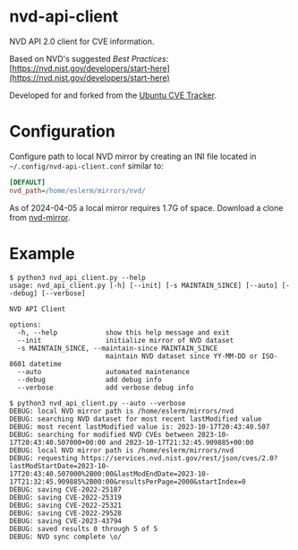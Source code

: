 # nvd-api-client

NVD API 2.0 client for CVE information.

Based on NVD's suggested *Best Practices*: [https://nvd.nist.gov/developers/start-here](https://nvd.nist.gov/developers/start-here)

Developed for and forked from the [Ubuntu CVE Tracker](https://git.launchpad.net/ubuntu-cve-tracker/tree/scripts/nvd_api_client.py).

# Configuration

Configure path to local NVD mirror by creating an INI file located in `~/.config/nvd-api-client.conf` similar to:

```ini
[DEFAULT]
nvd_path=/home/eslerm/mirrors/nvd/
```

As of 2024-04-05 a local mirror requires 1.7G of space. Download a clone from [nvd-mirror](https://github.com/eslerm/nvd-mirror).

# Example

```console
$ python3 nvd_api_client.py --help
usage: nvd_api_client.py [-h] [--init] [-s MAINTAIN_SINCE] [--auto] [--debug] [--verbose]

NVD API Client

options:
  -h, --help            show this help message and exit
  --init                initialize mirror of NVD dataset
  -s MAINTAIN_SINCE, --maintain-since MAINTAIN_SINCE
                        maintain NVD dataset since YY-MM-DD or ISO-8601 datetime
  --auto                automated maintenance
  --debug               add debug info
  --verbose             add verbose debug info
```
```console
$ python3 nvd_api_client.py --auto --verbose
DEBUG: local NVD mirror path is /home/eslerm/mirrors/nvd
DEBUG: searching NVD dataset for most recent lastModified value
DEBUG: most recent lastModified value is: 2023-10-17T20:43:40.507
DEBUG: searching for modified NVD CVEs between 2023-10-17T20:43:40.507000+00:00 and 2023-10-17T21:32:45.909885+00:00
DEBUG: local NVD mirror path is /home/eslerm/mirrors/nvd
DEBUG: requesting https://services.nvd.nist.gov/rest/json/cves/2.0?lastModStartDate=2023-10-17T20:43:40.507000%2B00:00&lastModEndDate=2023-10-17T21:32:45.909885%2B00:00&resultsPerPage=2000&startIndex=0
DEBUG: saving CVE-2022-25187
DEBUG: saving CVE-2022-25319
DEBUG: saving CVE-2022-25321
DEBUG: saving CVE-2022-29528
DEBUG: saving CVE-2023-43794
DEBUG: saved results 0 through 5 of 5
DEBUG: NVD sync complete \o/
```
